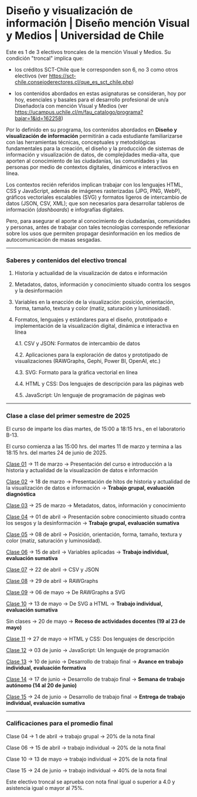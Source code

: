 # Diseño y visualización de información | Diseño mención Visual y Medios | Universidad de Chile

Este es 1 de 3 electivos troncales de la mención Visual y Medios. Su condición "troncal" implica que: 

- los créditos SCT-Chile que le corresponden son 6, no 3 como otros electivos (ver https://sct-chile.consejoderectores.cl/que_es_sct_chile.php) 

- los contenidos abordados en estas asignaturas se consideran, hoy por hoy, esenciales y basales para el desarrollo profesional de un/a Diseñador/a con mención Visual y Medios (ver https://ucampus.uchile.cl/m/fau_catalogo/programa?bajar=1&id=162258)

Por lo definido en su programa, los contenidos abordados en **Diseño y visualización de información** permitirán a cada estudiante familiarizarse con las herramientas técnicas, conceptuales y metodológicas fundamentales para la creación, el diseño y la producción de sistemas de información y visualización de datos, de complejidades media-alta, que aporten al conocimiento de las ciudadanías, las comunidades y las personas por medio de contextos digitales, dinámicos e interactivos en línea.

Los contextos recién referidos implican trabajar con los lenguajes HTML, CSS y JavaScript, además de imágenes rasterizadas (JPG, PNG, WebP), gráficos vectoriales escalables (SVG) y formatos ligeros de intercambio de datos (JSON, CSV, XML); que son necesarios para desarrollar tableros de información (*dashboards*) e infografías digitales.

Pero, para asegurar el aporte al conocimiento de ciudadanías, comunidades y personas, antes de trabajar con tales tecnologías corresponde reflexionar sobre los usos que permiten propagar desinformación en los medios de autocomunicación de masas sesgadas.

- - - - - - -

### Saberes y contenidos del electivo troncal

1. Historia y actualidad de la visualización de datos e información

2. Metadatos, datos, información y conocimiento situado contra los sesgos y la desinformación

3. Variables en la enacción de la visualización: posición, orientación, forma, tamaño, textura y color (matiz, saturación y luminosidad).

4. Formatos, lenguajes y estándares para el diseño, prototipado e implementación de la visualización digital, dinámica e interactiva en línea
  
   4.1. CSV y JSON: Formatos de intercambio de datos

   4.2. Aplicaciones para la exploración de datos y prototipado de visualizaciones (RAWGraphs, Gephi, Power BI, OpenAI, etc.)

   4.3. SVG: Formato para la gráfica vectorial en línea

   4.4. HTML y CSS: Dos lenguajes de descripción para las páginas web

   4.5. JavaScript: Un lenguaje de programación de páginas web

- - - - - - -

### Clase a clase del primer semestre de 2025

El curso de imparte los días martes, de 15:00 a 18:15 hrs., en el laboratorio B-13.

El curso comienza a las 15:00 hrs. del martes 11 de marzo y termina a las 18:15 hrs. del martes 24 de junio de 2025.

[Clase 01](https://github.com/profesorfaco/troncal/tree/main/clase-01) → 11 de marzo → Presentación del curso e introducción a la historia y actualidad de la visualización de datos e información

[Clase 02](https://github.com/profesorfaco/troncal/tree/main/clase-02) → 18 de marzo → Presentación de hitos de historia y actualidad de la visualización de datos e información → **Trabajo grupal, evaluación diagnóstica**

[Clase 03](https://github.com/profesorfaco/troncal/tree/main/clase-03) → 25 de marzo → Metadatos, datos, información y conocimiento

[Clase 04](https://github.com/profesorfaco/troncal/tree/main/clase-04) → 01 de abril → Presentación sobre conocimiento situado contra los sesgos y la desinformación → **Trabajo grupal, evaluación sumativa**

[Clase 05](https://github.com/profesorfaco/troncal/tree/main/clase-05) → 08 de abril → Posición, orientación, forma, tamaño, textura y color (matiz, saturación y luminosidad).

[Clase 06](https://github.com/profesorfaco/troncal/tree/main/clase-06) → 15 de abril → Variables aplicadas → **Trabajo individual, evaluación sumativa**

[Clase 07](https://github.com/profesorfaco/troncal/tree/main/clase-07) → 22 de abril → CSV y JSON

[Clase 08](https://github.com/profesorfaco/troncal/tree/main/clase-08) → 29 de abril → RAWGraphs

[Clase 09](https://github.com/profesorfaco/troncal/tree/main/clase-09) → 06 de mayo → De RAWGraphs a SVG

[Clase 10](https://github.com/profesorfaco/troncal/tree/main/clase-10) → 13 de mayo → De SVG a HTML → **Trabajo individual, evaluación sumativa**

Sin clases → 20 de mayo → **Receso de actividades docentes (19 al 23 de mayo)**

[Clase 11](https://github.com/profesorfaco/troncal/tree/main/clase-11) → 27 de mayo → HTML y CSS: Dos lenguajes de descripción

[Clase 12](https://github.com/profesorfaco/troncal/tree/main/clase-12) → 03 de junio → JavaScript: Un lenguaje de programación

[Clase 13](https://github.com/profesorfaco/troncal/tree/main/clase-13) → 10 de junio → Desarrollo de trabajo final → **Avance en trabajo individual, evaluación formativa**

[Clase 14](https://github.com/profesorfaco/troncal/tree/main/clase-14) → 17 de junio → Desarrollo de trabajo final → **Semana de trabajo autónomo (14 al 20 de junio)**

[Clase 15](https://github.com/profesorfaco/troncal/tree/main/clase-15) → 24 de junio → Desarrollo de trabajo final → **Entrega de trabajo individual, evaluación sumativa**

- - - - 

### Calificaciones para el promedio final

Clase 04 → 1 de abril → trabajo grupal → 20% de la nota final

Clase 06 → 15 de abril → trabajo individual → 20% de la nota final

Clase 10 → 13 de mayo → trabajo individual → 20% de la nota final

Clase 15 → 24 de junio → trabajo individual → 40% de la nota final

Este electivo troncal se aprueba con nota final igual o superior a 4.0 y asistencia igual o mayor al 75%.

